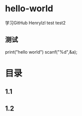 # hello-world
学习GitHub
Henrylzl
test
test2
## 测试
print("hello world")
scanf("%d",&a);
# 目录
## 1.1
## 1.2
